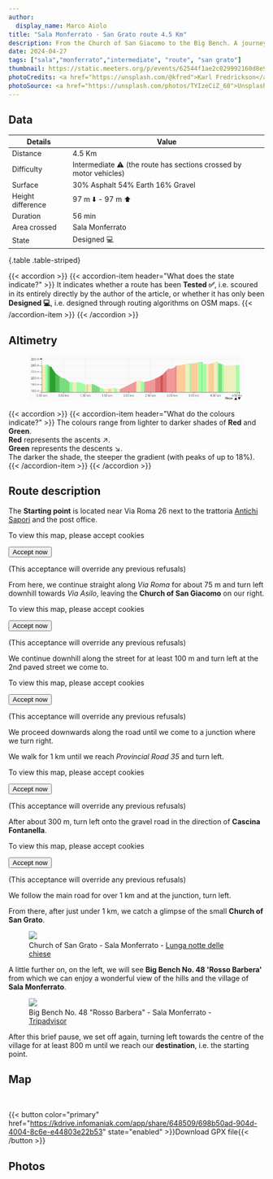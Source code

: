 ```yaml
---
author:
  display_name: Marco Aiolo
title: "Sala Monferrato - San Grato route 4.5 Km"
description: From the Church of San Giacomo to the Big Bench. A journey through tastes and views
date: 2024-04-27
tags: ["sala","monferrato","intermediate", "route", "san grato"]
thumbnail: https://static.meeters.org/p/events/62544f1ae2c029992160d8e9/dc2ede5d-6341-4828-bf94-dcd3fab1fa05.jpg
photoCredits: <a href="https://unsplash.com/@kfred">Karl Fredrickson</a>
photoSource: <a href="https://unsplash.com/photos/TYIzeCiZ_60">Unsplash</a>
---
```


## Data

| Details | Value |
| -- | ----------- |
| Distance | 4.5 Km  |
| Difficulty | Intermediate :warning: (the route has sections crossed by motor vehicles) |
| Surface | 30% Asphalt 54% Earth 16% Gravel |
| Height difference  | 97 m :arrow_down: - 97 m :arrow_up: |
| Duration | 56 min |
| Area crossed | Sala Monferrato |
| State | Designed :computer: |
{.table .table-striped}

{{< accordion >}}
  {{< accordion-item header="What does the state indicate?" >}}
    It indicates whether a route has been **Tested :white_check_mark:**, i.e. scoured in its entirely directly by the author of the article, or whether it has only been **Designed :computer:**, i.e. designed through routing algorithms on OSM maps.
  {{< /accordion-item >}}
{{< /accordion >}}

## Altimetry

<figure class="figure">
  <img src="https://raw.githubusercontent.com/zelix888/monfit_site/main/routes/Sala%20Monferrato/Elevation-SalaMonferrato%20-%20San%20Grato.png" class="figure-img img-fluid w-100 rounded">
</figure>

{{< accordion >}}
  {{< accordion-item header="What do the colours indicate?" >}}
    The colours range from lighter to darker shades of **Red** and **Green**. </br>
    **Red** represents the ascents :arrow_upper_right:. </br>
    **Green** represents the descents :arrow_lower_right:. </br>
    The darker the shade, the steeper the gradient (with peaks of up to 18%).
  {{< /accordion-item >}}
{{< /accordion >}}

## Route description

The **Starting point** is located near Via Roma 26 next to the trattoria [Antichi Sapori](https://www.tripadvisor.it/Restaurant_Review-g2168026-d2166669-Reviews-Trattoria_Antichi_Sapori-Sala_Monferrato_Province_of_Alessandria_Piedmont.html) and the post office.

<p class="text-center">
    <div class="google-maps-placeholder bg-body-tertiary text-center" 
         data-src="https://www.google.com/maps/embed?pb=!4v1714288216147!6m8!1m7!1sCKS0xQJEZkqKCs0tKUy49g!2m2!1d45.07476736275538!2d8.358616598778124!3f307.50681207316546!4f-1.2113427594599955!5f0.7820865974627469"
         data-width="600"
         data-height="450">
        <div class="placeholder-content">
            <p>To view this map, please accept cookies</p>
            <button class="btn-accept-now">Accept now</button>
            <p class="small-text mt-4">(This acceptance will override any previous refusals)</p>
        </div>
    </div>
</p>

From here, we continue straight along *Via Roma* for about 75 m and turn left downhill towards *Via Asilo*, leaving the **Church of San Giacomo** on our right.

<p class="text-center">
    <div class="google-maps-placeholder bg-body-tertiary text-center" 
         data-src="https://www.google.com/maps/embed?pb=!4v1714308957874!6m8!1m7!1sURWQwuM7YueYKEGa3O81Og!2m2!1d45.07547053861458!2d8.35793742934801!3f246.54618214523182!4f-9.347784602715592!5f0.7820865974627469"
         data-width="600"
         data-height="450">
        <div class="placeholder-content">
            <p>To view this map, please accept cookies</p>
            <button class="btn-accept-now">Accept now</button>
            <p class="small-text mt-4">(This acceptance will override any previous refusals)</p>
        </div>
    </div>
</p>

We continue downhill along the street for at least 100 m and turn left at the 2nd paved street we come to.

<p class="text-center">
    <div class="google-maps-placeholder bg-body-tertiary text-center" 
         data-src="https://www.google.com/maps/embed?pb=!4v1714309099768!6m8!1m7!1sE-Rs2sNkfZAqTSnto0dXSg!2m2!1d45.07552551074179!2d8.356810069902096!3f313.4216257443084!4f-7.47073503690757!5f0.7820865974627469"
         data-width="600"
         data-height="450">
        <div class="placeholder-content">
            <p>To view this map, please accept cookies</p>
            <button class="btn-accept-now">Accept now</button>
            <p class="small-text mt-4">(This acceptance will override any previous refusals)</p>
        </div>
    </div>
</p>

We proceed downwards along the road until we come to a junction where we turn right.

We walk for 1 km until we reach *Provincial Road 35* and turn left.

<p class="text-center">
    <div class="google-maps-placeholder bg-body-tertiary text-center" 
         data-src="https://www.google.com/maps/embed?pb=!4v1714309613337!6m8!1m7!1sg-7D6O3nU1pdoLGzU7NV8Q!2m2!1d45.08217446190287!2d8.3502061649697!3f267.61613499872027!4f3.733370651030782!5f0.7820865974627469"
         data-width="600"
         data-height="450">
        <div class="placeholder-content">
            <p>To view this map, please accept cookies</p>
            <button class="btn-accept-now">Accept now</button>
            <p class="small-text mt-4">(This acceptance will override any previous refusals)</p>
        </div>
    </div>
</p>

After about 300 m, turn left onto the gravel road in the direction of **Cascina Fontanella**.

<p class="text-center">
    <div class="google-maps-placeholder bg-body-tertiary text-center" 
         data-src="https://www.google.com/maps/embed?pb=!4v1714311970983!6m8!1m7!1sXBXL2ahgSdT2J39m79dvyw!2m2!1d45.08320675557807!2d8.34695974153549!3f278.7119643609555!4f-7.211498228564281!5f1.5053915700246976"
         data-width="600"
         data-height="450">
        <div class="placeholder-content">
            <p>To view this map, please accept cookies</p>
            <button class="btn-accept-now">Accept now</button>
            <p class="small-text mt-4">(This acceptance will override any previous refusals)</p>
        </div>
    </div>
</p>

We follow the main road for over 1 km and at the junction, turn left.

From there, after just under 1 km, we catch a glimpse of the small **Church of San Grato**. 

<figure class="figure">
  <img src="https://www.lunganottedellechiese.com/wp-content/uploads/2023/06/SAN-GRATO-2-scaled.jpg" class="figure-img img-fluid rounded">
  <figcaption class="figure-caption">Church of San Grato - Sala Monferrato - <a href="https://www.lunganottedellechiese.com">Lunga notte delle chiese</a></figcaption>
</figure>

A little further on, on the left, we will see **Big Bench No. 48 'Rosso Barbera'** from which we can enjoy a wonderful view of the hills and the village of **Sala Monferrato**.

<figure class="figure">
  <img src="https://dynamic-media-cdn.tripadvisor.com/media/photo-o/23/7c/4a/49/caption.jpg?w=1200&h=1200&s=1" class="figure-img img-fluid rounded">
  <figcaption class="figure-caption">Big Bench No. 48 "Rosso Barbera" - Sala Monferrato - <a href="https://www.tripadvisor.it">Tripadvisor</a></figcaption>
</figure>

After this brief pause, we set off again, turning left towards the centre of the village for at least 800 m until we reach our **destination**, i.e. the starting point.

## Map

<div id="map_salamonferrato_sangrato" class="ratio ratio-16x9 w-100 rounded"></div> </br>

{{< button color="primary" href="https://kdrive.infomaniak.com/app/share/648509/698b50ad-904d-4004-8c6e-e44803e22b53" state="enabled" >}}Download GPX file{{< /button >}}

## Photos